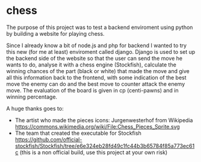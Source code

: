 # chess
The purpose of this project was to test a backend enviroment using python by building a website for playing chess.

Since I already know a bit of node.js and php for backend I wanted to try this new (for me at least) enviroment called django.
Django is used to set up the backend side of the website so that the user can send the move he wants to do, analyse it with a chess engine (Stockfish), calculate the winning chances of the part (black or white) that made the move and give all this information back to the frontend, with some indication of the best move the enemy can do and the best move to counter attack the enemy move.
The evaluation of the board is given in cp (centi-pawns) and in winning percentage.

A huge thanks goes to:
* The artist who made the pieces icons: Jurgenwesterhof from Wikipedia https://commons.wikimedia.org/wiki/File:Chess_Pieces_Sprite.svg
* The team that created the executable for Stockfish https://github.com/official-stockfish/Stockfish/tree/e6e324eb28fd49c1fc44b3b65784f85a773ec61c (this is a non official build, use this project at your own risk)
